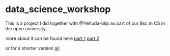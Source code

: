 # data_science_workshop
This is a project I did together with @Yehuda-blip as part of our Bsc in CS in the open university.

more about it can be found here [part 1](https://www.youtube.com/watch?v=mt1fbcBxYxc) [part 2](https://youtu.be/5J1VhG1RMZk)  

or for a shorter version [all](https://www.youtube.com/watch?v=yqUwHZmBnyU)



